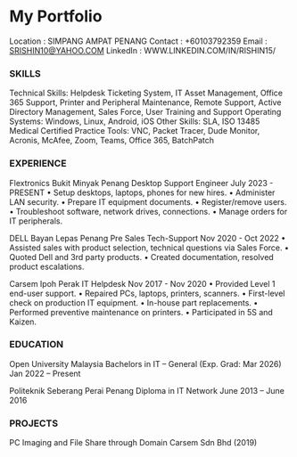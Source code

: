# My Portfolio

Location : SIMPANG AMPAT PENANG
Contact : +60103792359
Email : SRISHIN10@YAHOO.COM
LinkedIn : WWW.LINKEDIN.COM/IN/RISHIN15/

### SKILLS
Technical Skills: Helpdesk Ticketing System, IT Asset Management, Office 365 Support, Printer and Peripheral Maintenance, Remote Support, Active Directory Management, Sales Force, User Training and Support
Operating Systems: Windows, Linux, Android, iOS
Other Skills: SLA, ISO 13485 Medical Certified Practice
Tools: VNC, Packet Tracer, Dude Monitor, Acronis, McAfee, Zoom, Teams, Office 365, BatchPatch 

### EXPERIENCE
Flextronics Bukit Minyak Penang
Desktop Support Engineer
July 2023 - PRESENT
• Setup desktops, laptops, phones for new hires.
• Administer LAN security.
• Prepare IT equipment documents.
• Register/remove users.
• Troubleshoot software, network drives, connections.
• Manage orders for IT peripherals.


DELL Bayan Lepas Penang
Pre Sales Tech-Support
Nov 2020 - Oct 2022
• Assisted sales with product selection, technical questions via Sales Force.
• Quoted Dell and 3rd party products.
• Created documentation, resolved product escalations.


Carsem Ipoh Perak
IT Helpdesk
Nov 2017 - Nov 2020
• Provided Level 1 end-user support.
• Repaired PCs, laptops, printers, scanners.
• First-level check on production IT equipment.
• In-house part replacements.
• Performed preventive maintenance on printers.
• Participated in 5S and Kaizen.


### EDUCATION
Open University Malaysia
Bachelors in IT – General (Exp. Grad: Mar 2026)
Jan 2022 – Present


Politeknik Seberang Perai Penang
Diploma in IT Network
June 2013 – June 2016


### PROJECTS
PC Imaging and File Share through Domain
Carsem Sdn Bhd (2019)

